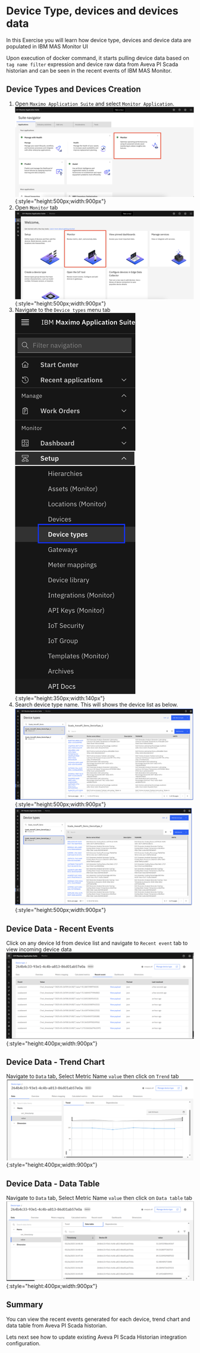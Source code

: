 # Device Type, devices and devices data

In this Exercise you will learn how device type, devices and device data are populated in IBM MAS Monitor UI

Upon execution of docker command, it starts pulling device data based on `tag name filter` expression and device raw data from Aveva PI Scada historian and can be seen in the recent events of IBM MAS Monitor. 

## Device Types and Devices Creation
<a name="summary"></a>

1. Open `Maximo Application Suite` and select `Monitor Application`. 
![setup AvevaPI](img/mas_home.png){:style="height:500px;width:900px"}
2. Open `Monitor` tab
![setup AvevaPI](img/monitor_home.png){:style="height:500px;width:900px"}
3. Navigate to the `Device types` menu tab 
![setup AvevaPI](img/devicetypes-menu.png){:style="height:350px;width:140px"}
4. Search device type name. This will shows the device list as below.
![setup AvevaPI](img/monitor-devicetype-created-1.png){:style="height:500px;width:900px"}
![setup AvevaPI](img/monitor-devicetype-created-2.png){:style="height:500px;width:900px"}

## Device Data - Recent Events
Click on any device Id from device list and navigate to `Recent event` tab to view incoming device data
![setup AvevaPI](img/monitor-device-recentevents.png){:style="height:400px;width:900px"}

## Device Data - Trend Chart
Navigate to `Data` tab, Select Metric Name `value` then click on `Trend` tab
![setup AvevaPI](img/monitor-device-data-trend.png){:style="height:400px;width:900px"}

## Device Data - Data Table
Navigate to `Data` tab, Select Metric Name `value` then click on `Data table` tab
![setup AvevaPI](img/monitor-device-data-datatable.png){:style="height:400px;width:900px"}

## Summary
<a name="summary"></a>

You can view the recent events generated for each device, trend chart and data table from Aveva PI Scada historian.

Lets next see how to update existing Aveva PI Scada Historian integration configuration.